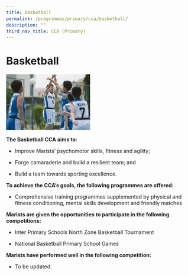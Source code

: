 ```yaml
---
title: Basketball
permalink: /programmes/primary/cca/basketball/
description: ""
third_nav_title: CCA (Primary)
---
```

# Basketball


<img src="/images/CCA/Primary/Basketball_D1R1018.jpg"  
     style="width:45%">


**The Basketball CCA aims to:** 

*   Improve Marists’ psychomotor skills, fitness and agility;
*   Forge camaraderie and build a resilient team; and  
    
*   Build a team towards sporting excellence.

**To achieve the CCA’s goals, the following programmes are offered:** 

*   Comprehensive training programmes supplemented by physical and fitness conditioning, mental skills development and friendly matches  
    

  

**Marists are given the opportunities to participate in the following competitions:** 

*   Inter Primary Schools North Zone Basketball Tournament   
    
*   National Basketball Primary School Games  
    

  

**Marists have performed well in the following competition:** 

*   To be updated.